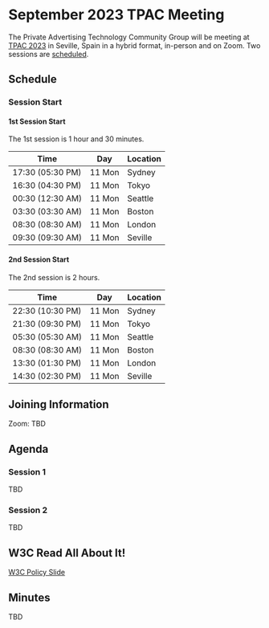 # September 2023 TPAC Meeting

The Private Advertising Technology Community Group will be meeting at [TPAC 2023](https://www.w3.org/2023/09/TPAC/) in Seville, Spain in a hybrid format, in-person and on Zoom. Two sessions are [scheduled](https://www.w3.org/2023/09/TPAC/schedule.html#monday).

## Schedule

### Session Start

#### 1st Session Start

The 1st session is 1 hour and 30 minutes.

| Time             | Day    | Location      |
| ---------------- | ------ | ------------- |
| 17:30 (05:30 PM) | 11 Mon | Sydney        |
| 16:30 (04:30 PM) | 11 Mon | Tokyo         |
| 00:30 (12:30 AM) | 11 Mon | Seattle       |
| 03:30 (03:30 AM) | 11 Mon | Boston        |
| 08:30 (08:30 AM) | 11 Mon | London        |
| 09:30 (09:30 AM) | 11 Mon | Seville       |

#### 2nd Session Start

The 2nd session is 2 hours.

| Time             | Day    | Location      |
| ---------------- | ------ | ------------- |
| 22:30 (10:30 PM) | 11 Mon | Sydney        |
| 21:30 (09:30 PM) | 11 Mon | Tokyo         |
| 05:30 (05:30 AM) | 11 Mon | Seattle       |
| 08:30 (08:30 AM) | 11 Mon | Boston        |
| 13:30 (01:30 PM) | 11 Mon | London        |
| 14:30 (02:30 PM) | 11 Mon | Seville       |


## Joining Information

Zoom: TBD

## Agenda

### Session 1

TBD

### Session 2

TBD

## W3C Read All About It!

[W3C Policy Slide](https://github.com/patcg/meetings/blob/main/W3C%20Read%20All%20About%20It!.pd)

## Minutes

TBD
